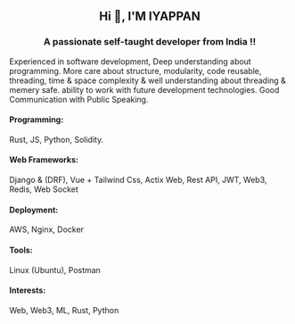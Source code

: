 <h2 align="center">Hi 👋, I'M IYAPPAN</h2>

<h3 align="center">A passionate self-taught developer from India !!</h3>

Experienced in software development, Deep understanding about
programming. More care about structure, modularity, code
reusable, threading, time & space complexity & well understanding about
threading & memery safe. ability to work with future development
technologies. Good Communication with Public Speaking.

#### Programming:
Rust, JS, Python, Solidity. <br/>

#### Web Frameworks: 
Django & (DRF), Vue + Tailwind Css, Actix Web, Rest
API, JWT, Web3, Redis, Web Socket  <br/>

#### Deployment: 
AWS, Nginx, Docker  <br/>

#### Tools: 
Linux (Ubuntu), Postman  <br/>


#### Interests:
Web, Web3, ML, Rust, Python










